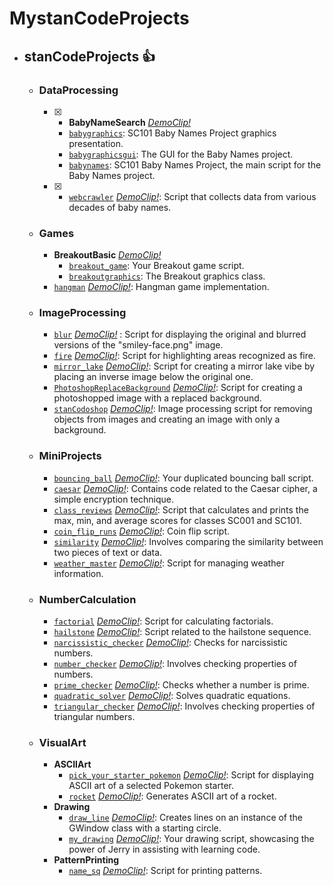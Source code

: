 # MystanCodeProjects
- ## **stanCodeProjects** :+1:
  - ### **DataProcessing**
    - [X] - **BabyNameSearch** *[DemoClip!](https://drive.google.com/file/d/13IoZBZQVwzCARvEiGVnebU2oOxf0EXyU/view?usp=drive_link)*
      - [`babygraphics`](https://github.com/Pawelsung/MystanCodeProjects/blob/main/stanCode_Projects/DataProcessing/BabyNameSearch/babygraphics.py): SC101 Baby Names Project graphics presentation.
      - [`babygraphicsgui`](https://github.com/Pawelsung/MystanCodeProjects/blob/main/stanCode_Projects/DataProcessing/BabyNameSearch/babygraphicsgui.py): The GUI for the Baby Names project.
      - [`babynames`](https://github.com/Pawelsung/MystanCodeProjects/blob/main/stanCode_Projects/DataProcessing/BabyNameSearch/babynames.py): SC101 Baby Names Project, the main script for the Baby Names project.
    - [X] - [`webcrawler`](https://github.com/Pawelsung/MystanCodeProjects/blob/main/stanCode_Projects/DataProcessing/webcrawler.py) *[DemoClip!](https://drive.google.com/file/d/11rIFbB0T7araDVG7xi2RSyJaN7sdYAEA/view?usp=drive_link)*: Script that collects data from various decades of baby names.
  
  - ### **Games**
    - **BreakoutBasic** *[DemoClip!](https://drive.google.com/file/d/1tnsSPAY_29t5qm_rGkS_MiO6P-Z6yHSP/view?usp=drive_link)*
      - [`breakout_game`](https://github.com/Pawelsung/MystanCodeProjects/blob/main/stanCode_Projects/Games/BreakoutBasic/breakout.py): Your Breakout game script.
      - [`breakoutgraphics`](https://github.com/Pawelsung/MystanCodeProjects/blob/main/stanCode_Projects/Games/BreakoutBasic/breakoutgraphics.py): The Breakout graphics class.
    - [`hangman`](https://github.com/Pawelsung/MystanCodeProjects/blob/main/stanCode_Projects/Games/hangman.py) *[DemoClip!](https://drive.google.com/file/d/11IDZAwsf8LwOupaW3tnS1uBHZgglcUee/view?usp=drive_link)*: Hangman game implementation.
  
  - ### **ImageProcessing**
    - [`blur`](https://github.com/Pawelsung/MystanCodeProjects/blob/main/stanCode_Projects/ImageProcessing/blur.py) *[DemoClip!](https://drive.google.com/file/d/1jjZ4kDthXh6P7YuenXQnfn5WFt4dSGdV/view?usp=drive_link)*
: Script for displaying the original and blurred versions of the "smiley-face.png" image.
    - [`fire`](https://github.com/Pawelsung/MystanCodeProjects/blob/main/stanCode_Projects/ImageProcessing/fire.py) *[DemoClip!](https://drive.google.com/file/d/1MNZ8rQJsD8XaN1GrIc4AxeGkbErh6gu-/view?usp=drive_link)*: Script for highlighting areas recognized as fire.
    - [`mirror_lake`](https://github.com/Pawelsung/MystanCodeProjects/blob/main/stanCode_Projects/ImageProcessing/mirror_lake.py) *[DemoClip!](https://drive.google.com/file/d/15YqSgct44GdwPxOVPlZxm2RKp5mpR1J9/view?usp=drive_link)*: Script for creating a mirror lake vibe by placing an inverse image below the original one.
    - [`PhotoshopReplaceBackground`](https://github.com/Pawelsung/MystanCodeProjects/blob/main/stanCode_Projects/ImageProcessing/PhotoshopReplaceBackground.py) *[DemoClip!](https://drive.google.com/file/d/1KP8WryEWs3C7jPxJtercoHW23Q2MF19_/view?usp=drive_link)*: Script for creating a photoshopped image with a replaced background.
    - [`stanCodoshop`](https://github.com/Pawelsung/MystanCodeProjects/blob/main/stanCode_Projects/ImageProcessing/stanCodoshop.py) *[DemoClip!]()*: Image processing script for removing objects from images and creating an image with only a background.
  
  - ### **MiniProjects**
    - [`bouncing_ball`](https://github.com/Pawelsung/MystanCodeProjects/blob/main/stanCode_Projects/MiniProjects/bouncing_ball.py) *[DemoClip!](https://drive.google.com/file/d/17rHhXWY544wkw9NhX86aSn2UijllCBN6/view?usp=drive_link)*: Your duplicated bouncing ball script.
    - [`caesar`](https://github.com/Pawelsung/MystanCodeProjects/blob/main/stanCode_Projects/MiniProjects/caesar.py) *[DemoClip!](https://drive.google.com/file/d/1c9NEFbaT4jMk3Eno44VCAzHtGtdw2l8a/view?usp=drive_link)*: Contains code related to the Caesar cipher, a simple encryption technique.
    - [`class_reviews`](https://github.com/Pawelsung/MystanCodeProjects/blob/main/stanCode_Projects/MiniProjects/class_reviews.py) *[DemoClip!](https://drive.google.com/file/d/16GUoUWOL7t_ZE-Ex5MWGkK8qVzlmoRhI/view?usp=drive_link)*: Script that calculates and prints the max, min, and average scores for classes SC001 and SC101.
    - [`coin_flip_runs`](https://github.com/Pawelsung/MystanCodeProjects/blob/main/stanCode_Projects/MiniProjects/coin_flip_runs.py) *[DemoClip!](https://drive.google.com/file/d/19_rHrdO6hpEEYtms_y7EpKFfQpWMFqzg/view?usp=drive_link)*: Coin flip script.
    - [`similarity`](https://github.com/Pawelsung/MystanCodeProjects/blob/main/stanCode_Projects/MiniProjects/similarity.py) *[DemoClip!](https://drive.google.com/file/d/1T6NnB-fn-IDBAxPEin6V8kszT8xMkd9z/view?usp=drive_link)*: Involves comparing the similarity between two pieces of text or data.
    - [`weather_master`](https://github.com/Pawelsung/MystanCodeProjects/blob/main/stanCode_Projects/MiniProjects/weather_master.py) *[DemoClip!](https://drive.google.com/file/d/165sKfN44XcT3AlAr2MbZ1CuS4D04TR7O/view?usp=drive_link)*: Script for managing weather information.
  
  - ### **NumberCalculation**
    - [`factorial`](https://github.com/Pawelsung/MystanCodeProjects/blob/main/stanCode_Projects/NumberCalculation/factorial.py) *[DemoClip!](https://drive.google.com/file/d/1hUqiU5MyWKAVTB_aN8lLxpK4ddZOZQr5/view?usp=drive_link)*: Script for calculating factorials.
    - [`hailstone`](https://github.com/Pawelsung/MystanCodeProjects/blob/main/stanCode_Projects/NumberCalculation/hailstone.py) *[DemoClip!](https://drive.google.com/file/d/1i3n0xISR2avP-1t4BWDA72IschbKn_tp/view?usp=drive_link)*: Script related to the hailstone sequence.
    - [`narcissistic_checker`](https://github.com/Pawelsung/MystanCodeProjects/blob/main/stanCode_Projects/NumberCalculation/narcissistic_checker.py) *[DemoClip!](https://drive.google.com/file/d/1cLLUGKLjN74wtbS-8Zw7dnrt0l8zz-bD/view?usp=drive_link)*: Checks for narcissistic numbers.
    - [`number_checker`](https://github.com/Pawelsung/MystanCodeProjects/blob/main/stanCode_Projects/NumberCalculation/number_checker.py) *[DemoClip!](https://drive.google.com/file/d/11XqN3PZD41frGEgT4nq8O2EBKX_CFFmC/view?usp=drive_link)*: Involves checking properties of numbers.
    - [`prime_checker`](https://github.com/Pawelsung/MystanCodeProjects/blob/main/stanCode_Projects/NumberCalculation/prime_checker.py) *[DemoClip!](https://drive.google.com/file/d/1OpRcTw-jA8Gz9LFAoe5IoPpssufFqNpq/view?usp=drive_link)*: Checks whether a number is prime.
    - [`quadratic_solver`](https://github.com/Pawelsung/MystanCodeProjects/blob/main/stanCode_Projects/NumberCalculation/quadratic_solver.py) *[DemoClip!](https://drive.google.com/file/d/1EpG_Ohc0h--PVBpUeu2QIjR-ofRT3E7P/view?usp=drive_link)*: Solves quadratic equations.
    - [`triangular_checker`](https://github.com/Pawelsung/MystanCodeProjects/blob/main/stanCode_Projects/NumberCalculation/triangular_checker.py) *[DemoClip!](https://drive.google.com/file/d/1Gbm8cVB5IUSANLG8fiIKocoO53VKFxAj/view?usp=drive_link)*: Involves checking properties of triangular numbers.

  - ### **VisualArt**
    - **ASCIIArt**
      - [`pick_your_starter_pokemon`](https://github.com/Pawelsung/MystanCodeProjects/blob/main/stanCode_Projects/VisualArt/ASCIIArt/pick_your_starter_pokemon.py) *[DemoClip!](https://drive.google.com/file/d/1oDbwfee-ZiG3Ue2JyLiFQntpwI8PtHir/view?usp=drive_link)*: Script for displaying ASCII art of a selected Pokemon starter.
      - [`rocket`](https://github.com/Pawelsung/MystanCodeProjects/blob/main/stanCode_Projects/VisualArt/ASCIIArt/rocket.py) *[DemoClip!](https://drive.google.com/file/d/1LwJi34iVHo8puAm0G3mJOn26yxUx6rTf/view?usp=drive_link)*: Generates ASCII art of a rocket.
    - **Drawing**
      - [`draw_line`](https://github.com/Pawelsung/MystanCodeProjects/blob/main/stanCode_Projects/VisualArt/Drawing/draw_line.py) *[DemoClip!](https://drive.google.com/file/d/1Idy8d-5jFB2YqO2MkEQl-q0oDklZQDaa/view?usp=drive_link)*: Creates lines on an instance of the GWindow class with a starting circle.
      - [`my_drawing`](https://github.com/Pawelsung/MystanCodeProjects/blob/main/stanCode_Projects/VisualArt/Drawing/my_drawing.py) *[DemoClip!](https://drive.google.com/file/d/1lzbrrEtp4F2b6dmSeNffvp49Uh7A7h_a/view?usp=drive_link)*: Your drawing script, showcasing the power of Jerry in assisting with learning code.
    - **PatternPrinting**
      - [`name_sq`](https://github.com/Pawelsung/MystanCodeProjects/blob/main/stanCode_Projects/VisualArt/PatternPrinting/name_sq.py) *[DemoClip!](https://drive.google.com/file/d/1tlUVhzBjm8OSmGu5m_BBqKMCBR4eZ_9U/view?usp=drive_link)*: Script for printing patterns.
